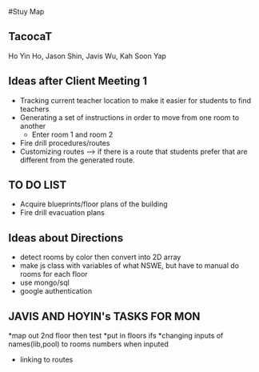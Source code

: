 #Stuy Map
## TacocaT
Ho Yin Ho, Jason Shin, Javis Wu, Kah Soon Yap

## Ideas after Client Meeting 1
* Tracking current teacher location to make it easier for students to find teachers
* Generating a set of instructions in order to move from one room to another
  * Enter room 1 and room 2
* Fire drill procedures/routes
* Customizing routes --> if there is a route that students prefer that are different from the generated route.

## TO DO LIST
* Acquire blueprints/floor plans of the building
* Fire drill evacuation plans

## Ideas about Directions
* detect rooms by color then convert into 2D array
* make js class with variables of what NSWE, but have to manual do rooms for each floor
* use mongo/sql
* google authentication

## JAVIS AND HOYIN's TASKS FOR MON
*map out 2nd floor then test
*put in floors ifs
*changing inputs of names(lib,pool) to rooms numbers when inputed
* linking to routes

